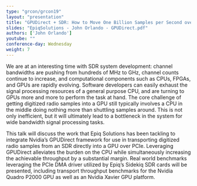 ```yaml
---
type: "grcon/grcon19"
layout: "presentation"
title: "GPUDirect + SDR: How to Move One Billion Samples per Second over PCIe"
slides: "EpiqSolutions - John Orlando - GPUDirect.pdf"
authors: ['John Orlando']
youtube: ""
conference-day: Wednesday
weight: 7 
---
```

We are at an interesting time with SDR system development: channel bandwidths are pushing from hundreds of MHz to GHz, channel counts continue to increase, and computational components such as CPUs, FPGAs, and GPUs are rapidly evolving. Software developers can easily exhaust the signal processing resources of a general purpose CPU, and are turning to GPUs more and more to perform the task at hand. The core challenge of getting digitized radio samples into a GPU still typically involves a CPU in the middle doing nothing more than shuttling samples around. This is not only inefficient, but it will ultimately lead to a bottleneck in the system for wide bandwidth signal processing tasks.

This talk will discuss the work that Epiq Solutions has been tackling to integrate Nvidia’s GPUDirect framework for use in transporting digitized radio samples from an SDR directly into a GPU over PCIe. Leveraging GPUDirect alleviates the burden on the CPU while simultaneously increasing the achievable throughput by a substantial margin. Real world benchmarks leveraging the PCIe DMA driver utilized by Epiq’s Sidekiq SDR cards will be presented, including transport throughput benchmarks for the Nvidia Quadro P2000 GPU as well as an Nvidia Xavier GPU platform. 
